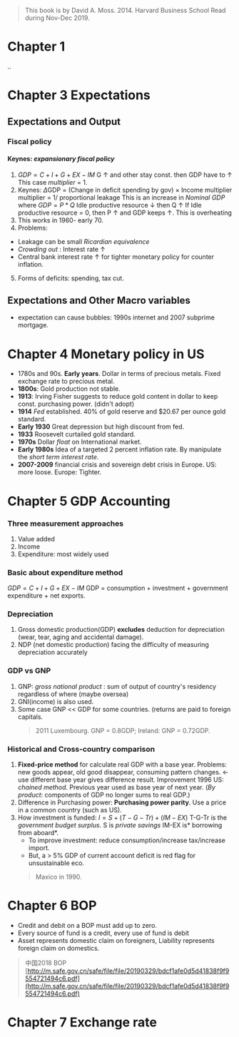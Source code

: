 
> This book is by David A. Moss. 2014. Harvard Business School
> Read during Nov-Dec 2019.
# Chapter 1
 ..
# Chapter 3 Expectations
## Expectations and Output
### Fiscal policy
#### Keynes: *expansionary fiscal policy*
1. $GDP = C + I + G + EX - IM$
G &uarr; and other stay const. then GDP have to &uarr;
This case *multiplier* = 1.
2. Keynes: $\Delta$GDP = (Change in deficit spending by gov) $\times$ Income multiplier
multiplier = 1/ proportional leakage
This is an increase in *Nominal GDP* where $GDP = P * Q$
Idle productive resource &darr;  then Q &uarr;
If Idle productive resource = 0, then P &uarr; and GDP keeps &uarr;. This is overheating
3. This works in 1960- early 70.
4. Problems: 
- Leakage can be small *Ricardian equivalence* 
- *Crowding out* :  Interest rate &uarr;
- Central bank interest rate &uarr; for tighter monetary policy for counter inflation.
5. Forms of deficits: spending, tax cut.
## Expectations and Other Macro variables
- expectation can cause bubbles: 1990s internet and 2007 subprime mortgage.

# Chapter 4 Monetary policy in US
- 1780s and 90s. **Early years**. Dollar in terms of precious metals. Fixed exchange rate to precious metal.
- **1800s**:  Gold production not stable.
- **1913**: Irving Fisher suggests to reduce gold content in dollar to keep const. purchasing power. (didn't adopt)
- **1914** *Fed* established.  40% of gold reserve and $20.67 per ounce gold standard.
- **Early 1930** Great depression but high discount from fed.
- **1933** Roosevelt curtailed gold standard.
- **1970s** Dollar *float* on International market.
- **Early 1980s** Idea of a targeted 2 percent inflation rate. By manipulate the *short term interest rate*.
- **2007-2009** financial crisis and sovereign debt crisis in Europe. US: more loose. Europe: Tighter.

# Chapter 5 GDP Accounting
### Three measurement approaches
1. Value added
2. Income
3. Expenditure: most widely used
### Basic about expenditure method
$GDP = C + I + G + EX - IM$ GDP = consumption + investment + government expenditure + net exports.
### Depreciation
1. Gross domestic production(GDP) **excludes** deduction for depreciation (wear, tear, aging and accidental damage).
2. NDP (net domestic production) facing the difficulty of measuring depreciation accurately
### GDP vs GNP
1. GNP: *gross national product* : sum of output of country's residency regardless of where (maybe oversea)
2. GNI(income) is also used.
3. Some case GNP << GDP for some countries. (returns are paid to foreign capitals.
	> 2011 Luxembourg. GNP = 0.8GDP; Ireland: GNP = 0.72GDP.

### Historical and Cross-country comparison
1. **Fixed-price method** for calculate real GDP with a base year. 
	Problems: new goods appear, old good disappear, consuming pattern changes. &larr; use different base year gives difference result.
	Improvement 1996 US: *chained method*. Previous year used as base year of next year. (*By product*: components of GDP no longer sums to real GDP.)
2. Difference in Purchasing power: **Purchasing power parity**.
	Use a price in a common country (such as US).
3. How investment is funded:
	$I = S + (T-G-Tr) + (IM-EX)$
	T-G-Tr is the *government budget surplus*.
	S is *private savings*
	IM-EX is* borrowing from aboard*.
	- To improve investment: reduce consumption/increase tax/increase import.
	- But, a > 5% GDP of current account deficit is red flag for unsustainable eco. 
	> Maxico in 1990.
	
# Chapter 6 BOP
- Credit and debit on a BOP must add up to zero.
- Every source of fund is a credit, every use of fund is debit
- Asset represents domestic claim on foreigners, Liability represents foreign claim on domestics.

> 中国2018 BOP [http://m.safe.gov.cn/safe/file/file/20190329/bdcf1afe0d5d41838f9f9554721494c6.pdf](http://m.safe.gov.cn/safe/file/file/20190329/bdcf1afe0d5d41838f9f9554721494c6.pdf)

# Chapter 7 Exchange rate

<!--stackedit_data:
eyJoaXN0b3J5IjpbMTg2Mjg3Njc4Nyw3MzM0NzI2NDUsLTE4Mj
Y2MTUxOTQsMTc1MzE0MTMzNiwtMjAxOTM2NTI1MSwtMTI1Nzc5
NzEwMSwxMzEyMTY4MzA4LDg4MDg0MTgzMiwtMzczNDYxNjM4LC
04NjMzMTc2MDUsLTE5MTEwMzkxODcsMTEwNjkyNjU2NywyNzgw
NjE3NCw1MzE1MTY2MzcsLTY0OTUzNSwxNTA0NDE1NDI5LDExMT
UwMjkxNDMsLTEyNjE3MDQzNjMsLTE2OTE4ODc1MTQsOTE2NTkx
MDMxXX0=
-->